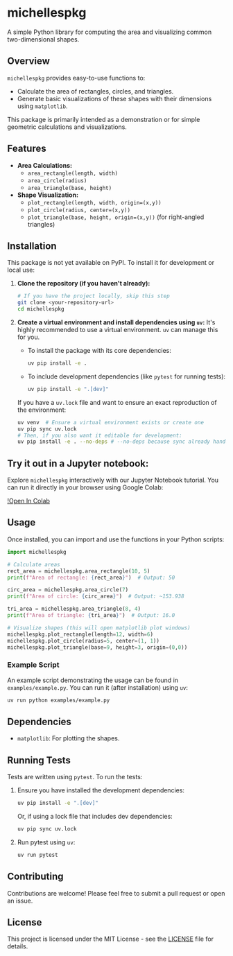# michellespkg

A simple Python library for computing the area and visualizing common two-dimensional shapes.

## Overview

`michellespkg` provides easy-to-use functions to:
*   Calculate the area of rectangles, circles, and triangles.
*   Generate basic visualizations of these shapes with their dimensions using `matplotlib`.

This package is primarily intended as a demonstration or for simple geometric calculations and visualizations.

## Features

*   **Area Calculations:**
    *   `area_rectangle(length, width)`
    *   `area_circle(radius)`
    *   `area_triangle(base, height)`
*   **Shape Visualization:**
    *   `plot_rectangle(length, width, origin=(x,y))`
    *   `plot_circle(radius, center=(x,y))`
    *   `plot_triangle(base, height, origin=(x,y))` (for right-angled triangles)

## Installation

This package is not yet available on PyPI. To install it for development or local use:

1.  **Clone the repository (if you haven't already):**
    ```bash
    # If you have the project locally, skip this step
    git clone <your-repository-url>
    cd michellespkg
    ```

2.  **Create a virtual environment and install dependencies using `uv`:**
    It's highly recommended to use a virtual environment. `uv` can manage this for you.

    *   To install the package with its core dependencies:
        ```bash
        uv pip install -e .
        ```
    *   To include development dependencies (like `pytest` for running tests):
        ```bash
        uv pip install -e ".[dev]"
        ```

    If you have a `uv.lock` file and want to ensure an exact reproduction of the environment:
    ```bash
    uv venv  # Ensure a virtual environment exists or create one
    uv pip sync uv.lock
    # Then, if you also want it editable for development:
    uv pip install -e . --no-deps # --no-deps because sync already handled them
    ```

## Try it out in a Jupyter notebook:

Explore `michellespkg` interactively with our Jupyter Notebook tutorial. You can run it directly in your browser using Google Colab:

[!Open In Colab](https://colab.research.google.com/github/michellehirsch/michellespkg/blob/main/examples/tutorial.ipynb)


## Usage

Once installed, you can import and use the functions in your Python scripts:

```python
import michellespkg

# Calculate areas
rect_area = michellespkg.area_rectangle(10, 5)
print(f"Area of rectangle: {rect_area}")  # Output: 50

circ_area = michellespkg.area_circle(7)
print(f"Area of circle: {circ_area}")  # Output: ~153.938

tri_area = michellespkg.area_triangle(8, 4)
print(f"Area of triangle: {tri_area}")  # Output: 16.0

# Visualize shapes (this will open matplotlib plot windows)
michellespkg.plot_rectangle(length=12, width=6)
michellespkg.plot_circle(radius=5, center=(1, 1))
michellespkg.plot_triangle(base=9, height=3, origin=(0,0))
```

### Example Script

An example script demonstrating the usage can be found in `examples/example.py`. You can run it (after installation) using `uv`:

```bash
uv run python examples/example.py
```

## Dependencies

*   `matplotlib`: For plotting the shapes.

## Running Tests

Tests are written using `pytest`. To run the tests:

1.  Ensure you have installed the development dependencies:
    ```bash
    uv pip install -e ".[dev]"
    ```
    Or, if using a lock file that includes dev dependencies:
    ```bash
    uv pip sync uv.lock
    ```

2.  Run pytest using `uv`:
    ```bash
    uv run pytest
    ```

## Contributing

Contributions are welcome! Please feel free to submit a pull request or open an issue.

## License

This project is licensed under the MIT License - see the [LICENSE](LICENSE) file for details.